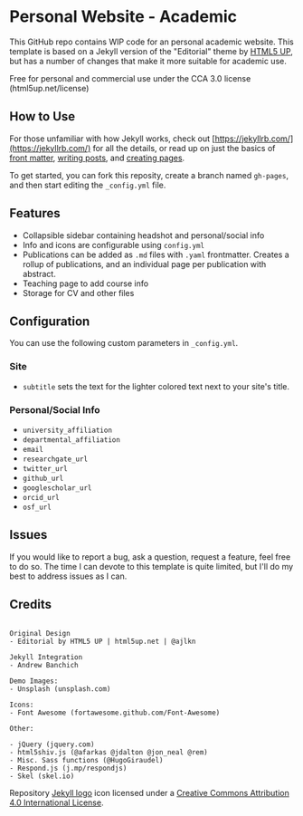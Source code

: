 # Personal Website - Academic

This GitHub repo contains WIP code for an personal academic website. This template is based on a Jekyll version of the "Editorial" theme by [HTML5 UP](https://html5up.net/), but has a number of changes that make it more suitable for academic use. 

Free for personal and commercial use under the CCA 3.0 license (html5up.net/license)

## How to Use

For those unfamiliar with how Jekyll works, check out [https://jekyllrb.com/](https://jekyllrb.com/) for all the details,
or read up on just the basics of [front matter](https://jekyllrb.com/docs/frontmatter/), [writing posts](https://jekyllrb.com/docs/posts/),
and [creating pages](https://jekyllrb.com/docs/pages/).

To get started, you can fork this reposity, create a branch named `gh-pages`, and then start editing the `_config.yml` file.

## Features

- Collapsible sidebar containing headshot and personal/social info
- Info and icons are configurable using `config.yml`
- Publications can be added as `.md` files with `.yaml` frontmatter. Creates a rollup of publications, and an individual page per publication with abstract.
- Teaching page to add course info
- Storage for CV and other files

## Configuration

You can use the following custom parameters in `_config.yml`.

### Site

- `subtitle` sets the text for the lighter colored text next to your site's title.

### Personal/Social Info

- `university_affiliation`
- `departmental_affiliation`
- `email`
- `researchgate_url`
- `twitter_url`
- `github_url`
- `googlescholar_url`
- `orcid_url`
- `osf_url`

## Issues

If you would like to report a bug, ask a question, request a feature, feel free to do so. The time I can devote to this template is quite limited, but I'll do my best to address issues as I can. 

## Credits

```

Original Design
- Editorial by HTML5 UP | html5up.net | @ajlkn

Jekyll Integration
- Andrew Banchich

Demo Images:
- Unsplash (unsplash.com)

Icons:
- Font Awesome (fortawesome.github.com/Font-Awesome)

Other:

- jQuery (jquery.com)
- html5shiv.js (@afarkas @jdalton @jon_neal @rem)
- Misc. Sass functions (@HugoGiraudel)
- Respond.js (j.mp/respondjs)
- Skel (skel.io)
```

Repository [Jekyll logo](https://github.com/jekyll/brand) icon licensed under a [Creative Commons Attribution 4.0 International License](http://choosealicense.com/licenses/cc-by-4.0/).
